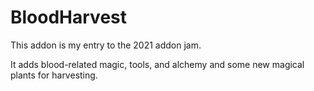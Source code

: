 # BloodHarvest
This addon is my entry to the 2021 addon jam.

It adds blood-related magic, tools, and alchemy and some new magical plants for harvesting.

